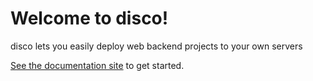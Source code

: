 # Welcome to disco!

disco lets you easily deploy web backend projects to your own servers

[See the documentation site](https://docs.letsdisco.dev/) to get started.
